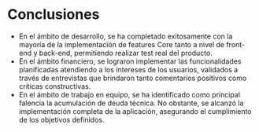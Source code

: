 # Conclusiones

- En el ámbito de desarrollo, se ha completado exitosamente con la mayoría de la implementación de features Core tanto a nivel de front-end y back-end, permitiendo realizar test real del producto.
- En el ámbito financiero, se lograron implementar las funcionalidades planificadas atendiendo a los intereses de los usuarios, validados a través de entrevistas que brindaron tanto comentarios positivos como críticas constructivas.
- En el ámbito de trabajo en equipo, se ha identificado como principal falencia la acumulación de deuda técnica. No obstante, se alcanzó la implementación completa de la aplicación, asegurando el cumplimiento de los objetivos definidos.